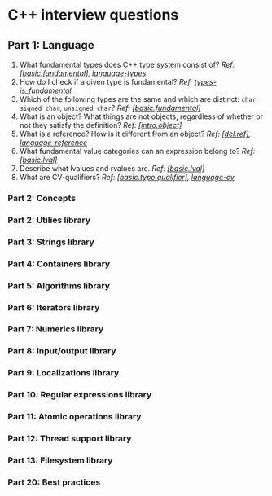 # C++ interview questions

## Part 1: Language
1. What fundamental types does C++ type system consist of? _Ref: [[basic.fundamental]][N3690], [language-types]_
2. How do I check if a given type is fundamental? _Ref: [types-is_fundamental]_
3. Which of the following types are the same and which are distinct: ```char```, ```signed char```, ```unsigned char```? _Ref: [[basic.fundamental]][N3690]_
4. What is an object? What things are not objects, regardless of whether or not they satisfy the definition? _Ref: [[intro.object]][N3690]_
5. What is a reference? How is it different from an object? _Ref: [[dcl.ref]][N3690], [language-reference]_
6. What fundamental value categories can an expression belong to? _Ref: [[basic.lval]][N3690]_
7. Describe what lvalues and rvalues are. _Ref: [[basic.lval]][N3690]_
8. What are CV-qualifiers? _Ref: [[basic.type.qualifier]][N3690], [language-cv]_

### Part 2: Concepts
### Part 2: Utilies library
### Part 3: Strings library
### Part 4: Containers library
### Part 5: Algorithms library
### Part 6: Iterators library
### Part 7: Numerics library
### Part 8: Input/output library
### Part 9: Localizations library
### Part 10: Regular expressions library
### Part 11: Atomic operations library
### Part 12: Thread support library
### Part 13: Filesystem library
### Part 20: Best practices


[N3690]:http://www.open-std.org/jtc1/sc22/wg21/docs/papers/2013/n3690.pdf
[language-cv]:http://en.cppreference.com/w/cpp/language/cv
[language-types]:http://en.cppreference.com/w/cpp/language/types
[language-reference]:http://en.cppreference.com/w/cpp/language/reference]
[types-is_fundamental]:http://en.cppreference.com/w/cpp/types/is_fundamental
